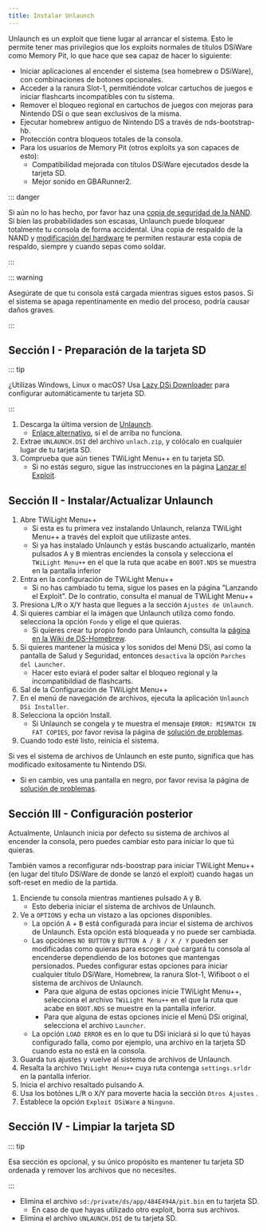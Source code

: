 ```yaml
---
title: Instalar Unlaunch
---
```


Unlaunch es un exploit que tiene lugar al arrancar el sistema. Esto le permite tener mas privilegios que los exploits normales de títulos DSiWare como Memory Pit, lo que hace que sea capaz de hacer lo siguiente:

- Iniciar aplicaciones al encender el sistema (sea homebrew o DSiWare), con combinaciones de botones opcionales.
- Acceder a la ranura Slot-1, permitiéndote volcar cartuchos de juegos e iniciar flashcarts incompatibles con tu sistema.
- Remover el bloqueo regional en cartuchos de juegos con mejoras para Nintendo DSi o que sean exclusivos de la misma.
- Ejecutar homebrew antiguo de Nintendo DS a través de nds-bootstrap-hb.
- Protección contra bloqueos totales de la consola.
- Para los usuarios de Memory Pit (otros exploits ya son capaces de esto):
     - Compatibilidad mejorada con títulos DSiWare ejecutados desde la tarjeta SD.
     - Mejor sonido en GBARunner2.

::: danger

Si aún no lo has hecho, por favor haz una [copia de seguridad de la NAND](dumping-nand). Si bien las probabilidades son escasas, Unlaunch puede bloquear totalmente tu consola de forma accidental. Una copia de respaldo de la NAND y [modificación del hardware](https://wiki.ds-homebrew.com/ds-index/hardmod) te permiten restaurar esta copia de respaldo, siempre y cuando sepas como soldar.

:::

::: warning

Asegúrate de que tu consola está cargada mientras sigues estos pasos. Si el sistema se apaga repentinamente en medio del proceso, podría causar daños graves.

:::

## Sección I - Preparación de la tarjeta SD

::: tip

¿Utilizas Windows, Linux o macOS? Usa [Lazy DSi Downloader](lazy-dsi-downloader) para configurar automáticamente tu tarjeta SD.

:::

1. Descarga la última version de [Unlaunch](https://problemkaputt.de/unlaunch.zip).
   - [Enlace alternativo](https://web.archive.org/web/20201112031436/https://problemkaputt.de/unlaunch.zip), si el de arriba no funciona.
1. Extrae `UNLAUNCH.DSI` del archivo `unlach.zip`, y colócalo en cualquier lugar de tu tarjeta SD.
1. Comprueba que aún tienes TWiLight Menu++ en tu tarjeta SD.
   - Si no estás seguro, sigue las instrucciones en la página [Lanzar el Exploit](launching-the-exploit.html#twilight-menu).

## Sección II - Instalar/Actualizar Unlaunch

1. Abre TWiLight Menu++
   - Si esta es tu primera vez instalando Unlaunch, relanza TWiLight Menu++ a través del exploit que utilizaste antes.
   - Si ya has instalado Unlaunch y estás buscando actualizarlo, mantén pulsados <kbd class="face">A</kbd> y <kbd class="face">B</kbd> mientras enciendes la consola y selecciona el `TWiLight Menu++` en el que la ruta que acabe en `BOOT.NDS` se muestra en la pantalla inferior
1. Entra en la configuración de TWiLight Menu++
   - Si no has cambiado tu tema, sigue los pases en la página "Lanzando el Exploit". De lo contratio, consulta el manual de TWiLight Menu++
1. Presiona <kbd class="l">L</kbd>/<kbd class="r">R</kbd> o <kbd class="face">X</kbd>/<kbd class="face">Y</kbd> hasta que llegues a la sección `Ajustes de Unlaunch`.
1. Si quieres cambiar el la imágen que Unlaunch utiliza como fondo. selecciona la opción `Fondo` y elige el que quieras.
   - Si quieres crear tu propio fondo para Unlaunch, consulta la [página en la Wiki de DS-Homebrew](https://wiki.ds-homebrew.com/twilightmenu/custom-unlaunch-backgrounds).
1. Si quieres mantener la música y los sonidos del Menú DSi, así como la pantalla de Salud y Seguridad, entonces `desactiva` la opción `Parches del Launcher`.
   - Hacer esto eviará el poder saltar el bloqueo regional y la incompatibildiad de flashcarts.
1. Sal de la Configuración de TWiLight Menu++
1. En el menú de navegación de archivos, ejecuta la aplicación `Unlaunch DSi Installer`.
1. Selecciona la opción Install.
   - Si Unlaunch se congela y te muestra el mensaje `ERROR: MISMATCH IN FAT COPIES`, por favor revisa la página de [solución de problemas](troubleshooting).
1. Cuando todo esté listo, reinicia el sistema.

Si ves el sistema de archivos de Unlaunch en este punto, significa que has modificado exitosamente tu Nintendo DSi.
- Si en cambio, ves una pantalla en negro, por favor revisa la página de [solución de problemas](troubleshooting).

## Sección III - Configuración posterior

Actualmente, Unlaunch inicia por defecto su sistema de archivos al encender la consola, pero puedes cambiar esto para iniciar lo que tú quieras.

También vamos a reconfigurar nds-boostrap para iniciar TWiLight Menu++ (en lugar del título DSiWare de donde se lanzó el exploit) cuando hagas un soft-reset en medio de la partida.

1. Enciende tu consola mientras mantienes pulsado <kbd class="face">A</kbd> y <kbd class="face">B</kbd>.
   - Esto deberia iniciar el sistema de archivos de Unlaunch.
1. Ve a `OPTIONS` y echa un vistazo a las opciones disponibles.
   - La opción <kbd class="face">A</kbd> + <kbd class="face">B</kbd> está configurada para inciar el sistema de archivos de Unlaunch. Esta opción está bloqueada y no puede ser cambiada.
   - Las opciónes `NO BUTTON` y `BUTTON A / B / X / Y` pueden ser modificadas como quieras para escoger qué cargará tu consola al encenderse dependiendo de los botones que mantengas persionados. Puedes configurar estas opciones para iniciar cualquier título DSiWare, Homebrew, la ranura Slot-1, Wifiboot o el sistema de archivos de Unlaunch.
      - Para que alguna de estas opciones inicie TWiLight Menu++, selecciona el archivo `TWiLight Menu++` en el que la ruta que acabe en `BOOT.NDS` se muestre en la pantalla inferior.
      - Para que alguna de estas opciones inicie el Menú DSi original, selecciona el archivo `Launcher`.
   - La opción `LOAD ERROR` es en lo que tu DSi iniciará si lo que tú hayas configurado falla, como por ejemplo, una archivo en la tarjeta SD cuando esta no está en la consola.
1. Guarda tus ajustes y vuelve al sistema de archivos de Unlaunch.
1. Resalta la archivo `TWiLight Menu++` cuya ruta contenga `settings.srldr` en la pantalla inferior.
1. Inicia el archivo resaltado pulsando <kbd class="face">A</kbd>.
1. Usa los botónes <kbd class="l">L</kbd>/<kbd class="r">R</kbd> o <kbd class="face">X</kbd>/<kbd class="face">Y</kbd> para moverte hacia la sección `Otros Ajustes` .
1. Establece la opción `Exploit DSiWare` a `Ninguno`.

## Sección IV - Limpiar la tarjeta SD

::: tip

Esa sección es opcional, y su único propósito es mantener tu tarjeta SD ordenada y remover los archivos que no necesites.

:::

- Elimina el archivo `sd:/private/ds/app/484E494A/pit.bin` en tu tarjeta SD.
   - En caso de que hayas utilizado otro exploit, borra sus archivos.
- Elimina el archivo `UNLAUNCH.DSI` de tu tarjeta SD.
